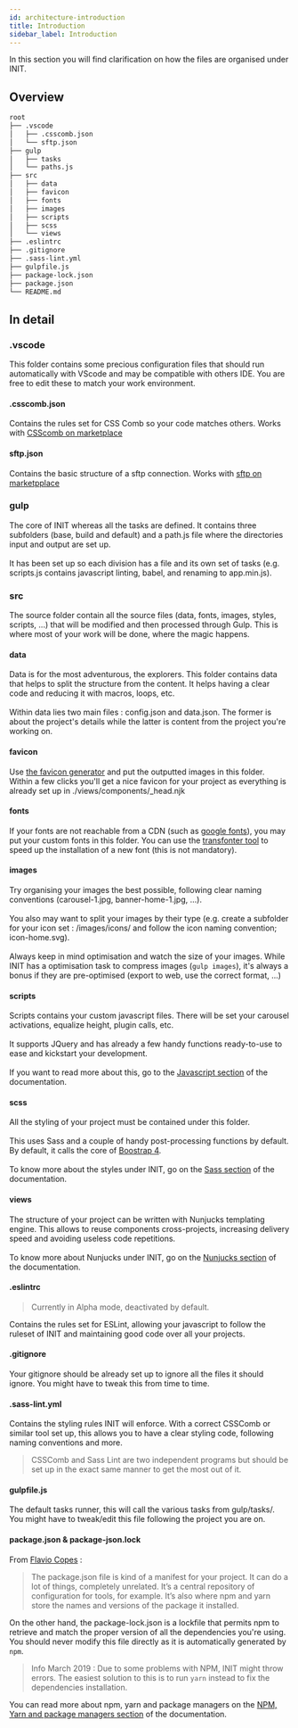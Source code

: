 ```yaml
---
id: architecture-introduction
title: Introduction
sidebar_label: Introduction
---
```

In this section you will find clarification on how the files are organised under INIT.

## Overview

```bash
root
├── .vscode
│   ├── .csscomb.json
│   └── sftp.json
├── gulp
│   ├── tasks
│   └── paths.js
├── src
│   ├── data
│   ├── favicon
│   ├── fonts
│   ├── images
│   ├── scripts
│   ├── scss
│   └── views
├── .eslintrc
├── .gitignore
├── .sass-lint.yml
├── gulpfile.js
├── package-lock.json
├── package.json
└── README.md
```
## In detail

### .vscode

This folder contains some precious configuration files that should run automatically with VScode and may be compatible with others IDE. You are free to edit these to match your work environment.

#### .csscomb.json

Contains the rules set for CSS Comb so your code matches others. 
Works with [CSScomb on marketplace](https://marketplace.visualstudio.com/items?itemName=mrmlnc.vscode-csscomb)

#### sftp.json

Contains the basic structure of a sftp connection. Works with [sftp on marketpplace](https://marketplace.visualstudio.com/items?itemName=liximomo.sftp)

### gulp

The core of INIT whereas all the tasks are defined. It contains three subfolders (base, build and default) and a path.js file where the directories input and output are set up.
\
\
It has been set up so each division has a file and its own set of tasks (e.g. scripts.js contains javascript linting, babel, and renaming to app.min.js).

### src

The source folder contain all the source files (data, fonts, images, styles, scripts, ...) that will be modified and then processed through Gulp. This is where most of your work will be done, where the magic happens.

#### data

Data is for the most adventurous, the explorers. This folder contains data that helps to split the structure from the content. It helps having a clear code and reducing it with macros, loops, etc.
\
\
Within data lies two main files : config.json and data.json. The former is about the project's details while the latter is content from the project you're working on.

#### favicon

Use [the favicon generator](https://favicon.io/favicon-converter/) and put the outputted images in this folder. Within a few clicks you'll get a nice favicon for your project as everything is already set up in  ./views/components/_head.njk

#### fonts

If your fonts are not reachable from a CDN (such as [google fonts](https://fonts.google.com/)), you may put your custom fonts in this folder. You can use the [transfonter tool](https://transfonter.org/) to speed up the installation of a new font (this is not mandatory).

#### images

Try organising your images the best possible, following clear naming conventions (carousel-1.jpg, banner-home-1.jpg, ...).
\
\
You also may want to split your images by their type (e.g. create a subfolder for your icon set : /images/icons/ and follow the icon naming convention; icon-home.svg).
\
\
Always keep in mind optimisation and watch the size of your images. While INIT has a optimisation task to compress images (`gulp images`), it's always a bonus if they are pre-optimised (export to web, use the correct format, ...)

#### scripts

Scripts contains your custom javascript files. There will be set your carousel activations, equalize height, plugin calls, etc.
\
\
It supports JQuery and has already a few handy functions ready-to-use to ease and kickstart your development.
\
\
If you want to read more about this, go to the [Javascript section](architecture-javascript.md) of the documentation.

#### scss

All the styling of your project must be contained under this folder.
\
\
This uses Sass and a couple of handy post-processing functions by default. By default, it calls the core of [Boostrap 4](https://getbootstrap.com/).
\
\
To know more about the styles under INIT, go on the [Sass section](architecture-sass.md) of the documentation.

#### views

The structure of your project can be written with Nunjucks templating engine. This allows to reuse components cross-projects, increasing delivery speed and avoiding useless code repetitions.
\
\
To know more about Nunjucks under INIT, go on the [Nunjucks section](architecture-nunjucks.md) of the documentation.

#### .eslintrc

> Currently in Alpha mode, deactivated by default.

Contains the rules set for ESLint, allowing your javascript to follow the ruleset of INIT and maintaining good code over all your projects.

#### .gitignore

Your gitignore should be already set up to ignore all the files it should ignore. You might have to tweak this from time to time.

#### .sass-lint.yml

Contains the styling rules INIT will enforce. With a correct CSSComb or similar tool set up, this allows you to have a clear styling code, following naming conventions and more.

> CSSComb and Sass Lint are two independent programs but should be set up in the exact same manner to get the most out of it.

#### gulpfile.js

The default tasks runner, this will call the various tasks from gulp/tasks/. You might have to tweak/edit this file following the project you are on.

#### package.json & package-json.lock

From [Flavio Copes](https://flaviocopes.com/package-json/) :
> The package.json file is kind of a manifest for your project. It can do a lot of things, completely unrelated. It’s a central repository of configuration for tools, for example. It’s also where npm and yarn store the names and versions of the package it installed.

On the other hand, the package-lock.json is a lockfile that permits npm to retrieve and match the proper version of all the dependencies you're using. You should never modify this file directly as it is automatically generated by `npm`.

> Info March 2019 :  Due to some problems with NPM, INIT might throw errors. The easiest solution to this is to run `yarn` instead to fix the dependencies installation.

You can read more about npm, yarn and package managers on the [NPM, Yarn and package managers section](../advanced/advanced-package-manager.md) of the documentation.
